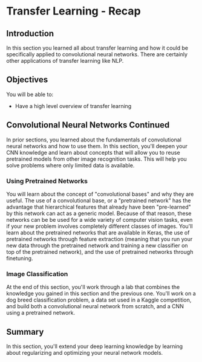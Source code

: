 
# Transfer Learning - Recap

## Introduction

In this section you learned all about transfer learning and how it could be specifically applied to convolutional neural networks. There are certainly other applications of transfer learning like NLP.

## Objectives
You will be able to:
* Have a high level overview of transfer learning

## Convolutional Neural Networks Continued

In prior sections, you learned about the fundamentals of convolutional neural networks and how to use them. In this section, you'll deepen your CNN knowledge and learn about concepts that will allow you to reuse pretrained models from other image recognition tasks. This will help you solve problems where only limited data is available.

### Using Pretrained Networks

You will learn about the concept of "convolutional bases" and why they are useful. The use of a convolutional base, or a "pretrained network" has the advantage that hierarchical features that already have been "pre-learned" by this network can act as a generic model. Because of that reason, these networks can be be used for a wide variety of computer vision tasks, even if your new problem involves completely different classes of images. You'll learn about the pretrained networks that are available in Keras, the use of pretrained networks through feature extraction (meaning that you run your new data through the pretrained network and training a new classifier on top of the pretrained network), and the use of pretrained networks through finetuning.


### Image Classification 

At the end of this section, you'll work through a lab that combines the knowledge you gained in this section and the previous one. You'll work on a dog breed classification problem, a data set used in a Kaggle competition, and build both a convolutional neural network from scratch, and a CNN using a pretrained network.


## Summary

In this section, you'll extend your deep learning knowledge by learning about regularizing and optimizing your neural network models. 
